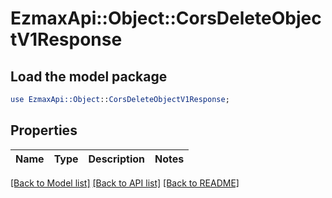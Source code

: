 # EzmaxApi::Object::CorsDeleteObjectV1Response

## Load the model package
```perl
use EzmaxApi::Object::CorsDeleteObjectV1Response;
```

## Properties
Name | Type | Description | Notes
------------ | ------------- | ------------- | -------------

[[Back to Model list]](../README.md#documentation-for-models) [[Back to API list]](../README.md#documentation-for-api-endpoints) [[Back to README]](../README.md)


